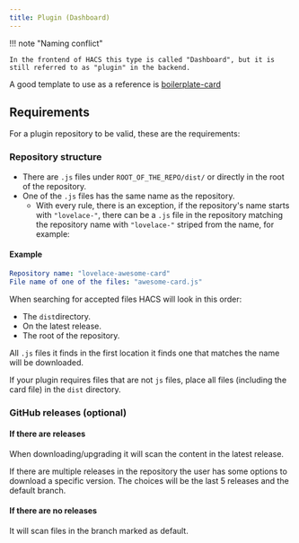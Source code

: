 ```yaml
---
title: Plugin (Dashboard)
---
```


!!! note "Naming conflict"

    In the frontend of HACS this type is called "Dashboard", but it is still referred to as "plugin" in the backend.

A good template to use as a reference is [boilerplate-card](https://github.com/custom-cards/boilerplate-card)

## Requirements

For a plugin repository to be valid, these are the requirements:

### Repository structure

- There are `.js` files under `ROOT_OF_THE_REPO/dist/` or directly in the root of the repository.
- One of the `.js` files has the same name as the repository.
  - With every rule, there is an exception, if the repository's name starts with `"lovelace-"`, there can be a `.js` file in the repository matching the repository name with `"lovelace-"` striped from the name, for example:

#### Example

```yml
Repository name: "lovelace-awesome-card"
File name of one of the files: "awesome-card.js"
```

When searching for accepted files HACS will look in this order:

- The `dist`directory.
- On the latest release.
- The root of the repository.

All `.js` files it finds in the first location it finds one that matches the name will be downloaded.

If your plugin requires files that are not `js` files, place all files (including the card file) in the `dist` directory.

### GitHub releases (optional)

#### If there are releases

When downloading/upgrading it will scan the content in the latest release.

If there are multiple releases in the repository the user has some options to download a specific version.
The choices will be the last 5 releases and the default branch.

#### If there are no releases

It will scan files in the branch marked as default.
